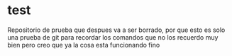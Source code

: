 # test
Repositorio de prueba que despues va a ser borrado, por que esto es solo una prueba de git para recordar los comandos que no los recuerdo muy bien pero creo que ya la cosa esta funcionando fino
